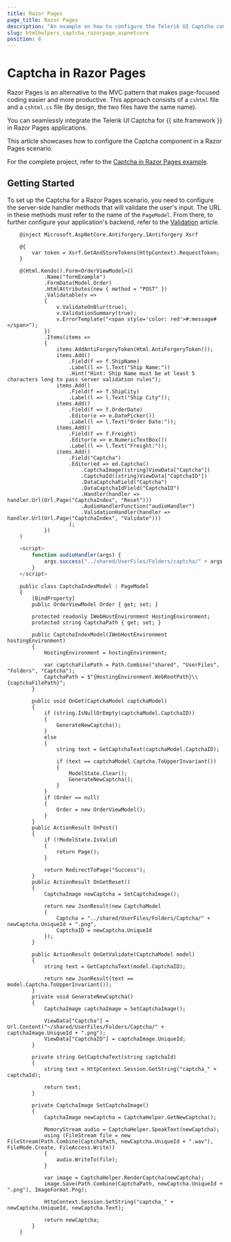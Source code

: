 ```yaml
---
title: Razor Pages
page_title: Razor Pages
description: "An example on how to configure the Telerik UI Captcha component for {{ site.framework }} in a Razor Page."
slug: htmlhelpers_captcha_razorpage_aspnetcore
position: 8
---
```


# Captcha in Razor Pages

Razor Pages is an alternative to the MVC pattern that makes page-focused coding easier and more productive. This approach consists of a `cshtml` file and a `cshtml.cs` file (by design, the two files have the same name). 

You can seamlessly integrate the Telerik UI Captcha for {{ site.framework }} in Razor Pages applications.

This article showcases how to configure the Captcha component in a Razor Pages scenario.

For the complete project, refer to the [Captcha in Razor Pages example](https://github.com/telerik/ui-for-aspnet-core-examples/blob/master/Telerik.Examples.RazorPages/Telerik.Examples.RazorPages/Pages/Captcha/CaptchaIndex.cshtml).

## Getting Started

To set up the Captcha for a Razor Pages scenario, you need to configure the server-side handler methods that will validate the user's input. The URL in these methods must refer to the name of the `PageModel`. From there, to further configure your application's backend, refer to the [Validation](https://docs.telerik.com/aspnet-core/html-helpers/editors/captcha/validation) article.

```HtmlHelper.cshtml
    @inject Microsoft.AspNetCore.Antiforgery.IAntiforgery Xsrf

    @{
        var token = Xsrf.GetAndStoreTokens(HttpContext).RequestToken;
    }

    @(Html.Kendo().Form<OrderViewModel>()
            .Name("formExample")
            .FormData(Model.Order)
            .HtmlAttributes(new { method = "POST" })
            .Validatable(v =>
            {
                v.ValidateOnBlur(true);
                v.ValidationSummary(true);
                v.ErrorTemplate("<span style='color: red'>#:message#</span>");
            })
            .Items(items =>
            {
                items.AddAntiForgeryToken(Html.AntiForgeryToken());
                items.Add()
                    .Field(f => f.ShipName)
                    .Label(l => l.Text("Ship Name:"))
                    .Hint("Hint: Ship Name must be at least 5 characters long to pass server validation rules");
                items.Add()
                    .Field(f => f.ShipCity)
                    .Label(l => l.Text("Ship City"));
                items.Add()
                    .Field(f => f.OrderDate)
                    .Editor(e => e.DatePicker())
                    .Label(l => l.Text("Order Date:"));
                items.Add()
                    .Field(f => f.Freight)
                    .Editor(e => e.NumericTextBox())
                    .Label(l => l.Text("Freight:"));
                items.Add()
                    .Field("Captcha")
                    .Editor(ed => ed.Captcha()
                        .CaptchaImage((string)ViewData["Captcha"])
                        .CaptchaId((string)ViewData["CaptchaID"])
                        .DataCaptchaField("Captcha")
                        .DataCaptchaIdField("CaptchaID")
                        .Handler(handler => handler.Url(Url.Page("CaptchaIndex", "Reset")))
                        .AudioHandlerFunction("audioHandler")
                        .ValidationHandler(handler => handler.Url(Url.Page("CaptchaIndex", "Validate")))
                    );
            })
    )
```
```Script.js
    <script>
        function audioHandler(args) {
            args.success("../shared/UserFiles/Folders/captcha/" + args.data.CaptchaID + ".wav");
        }
    </script>
```
```PageModel.cshtml
    public class CaptchaIndexModel : PageModel
    {
        [BindProperty]
        public OrderViewModel Order { get; set; }

        protected readonly IWebHostEnvironment HostingEnvironment;
        protected string CaptchaPath { get; set; }

        public CaptchaIndexModel(IWebHostEnvironment hostingEnvironment)
        {
            HostingEnvironment = hostingEnvironment;

            var captchaFilePath = Path.Combine("shared", "UserFiles", "Folders", "Captcha");
            CaptchaPath = $"{HostingEnvironment.WebRootPath}\\{captchaFilePath}";
        }

        public void OnGet(CaptchaModel captchaModel)
        {
            if (string.IsNullOrEmpty(captchaModel.CaptchaID))
            {
                GenerateNewCaptcha();
            }
            else
            {
                string text = GetCaptchaText(captchaModel.CaptchaID);

                if (text == captchaModel.Captcha.ToUpperInvariant())
                {
                    ModelState.Clear();
                    GenerateNewCaptcha();
                }
            }
            if (Order == null)
            {
                Order = new OrderViewModel();
            }
        }
        public ActionResult OnPost()
        {
            if (!ModelState.IsValid)
            {
                return Page();
            }

            return RedirectToPage("Success");
        }
        public ActionResult OnGetReset()
        {
            CaptchaImage newCaptcha = SetCaptchaImage();

            return new JsonResult(new CaptchaModel
            {
                Captcha = "../shared/UserFiles/Folders/Captcha/" + newCaptcha.UniqueId + ".png",
                CaptchaID = newCaptcha.UniqueId
            });
        }

        public ActionResult OnGetValidate(CaptchaModel model)
        {
            string text = GetCaptchaText(model.CaptchaID);

            return new JsonResult(text == model.Captcha.ToUpperInvariant());
        }
        private void GenerateNewCaptcha()
        {
            CaptchaImage captchaImage = SetCaptchaImage();

            ViewData["Captcha"] = Url.Content("~/shared/UserFiles/Folders/Captcha/" + captchaImage.UniqueId + ".png");
            ViewData["CaptchaID"] = captchaImage.UniqueId;
        }

        private string GetCaptchaText(string captchaId)
        {
            string text = HttpContext.Session.GetString("captcha_" + captchaId);

            return text;
        }

        private CaptchaImage SetCaptchaImage()
        {
            CaptchaImage newCaptcha = CaptchaHelper.GetNewCaptcha();

            MemoryStream audio = CaptchaHelper.SpeakText(newCaptcha);
            using (FileStream file = new FileStream(Path.Combine(CaptchaPath, newCaptcha.UniqueId + ".wav"), FileMode.Create, FileAccess.Write))
            {
                audio.WriteTo(file);
            }

            var image = CaptchaHelper.RenderCaptcha(newCaptcha);
            image.Save(Path.Combine(CaptchaPath, newCaptcha.UniqueId + ".png"), ImageFormat.Png);

            HttpContext.Session.SetString("captcha_" + newCaptcha.UniqueId, newCaptcha.Text);

            return newCaptcha;
        }
    }
```

